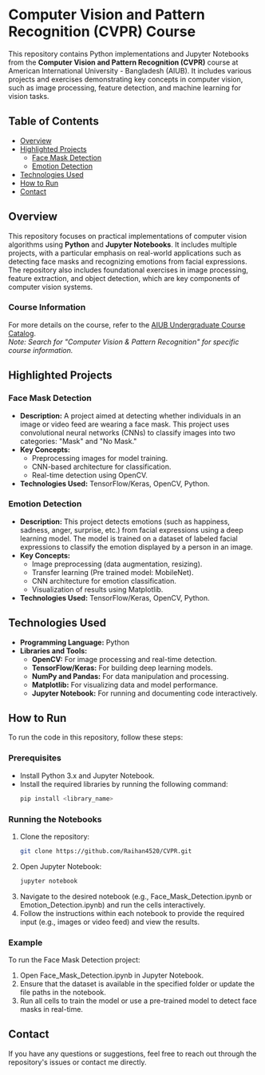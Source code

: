 # Computer Vision and Pattern Recognition (CVPR) Course

This repository contains Python implementations and Jupyter Notebooks from the **Computer Vision and Pattern Recognition (CVPR)** course at American International University - Bangladesh (AIUB). It includes various projects and exercises demonstrating key concepts in computer vision, such as image processing, feature detection, and machine learning for vision tasks.

## Table of Contents
- [Overview](#overview)
- [Highlighted Projects](#highlighted-projects)
  - [Face Mask Detection](#face-mask-detection)
  - [Emotion Detection](#emotion-detection)
- [Technologies Used](#technologies-used)
- [How to Run](#how-to-run)
- [Contact](#contact)

## Overview

This repository focuses on practical implementations of computer vision algorithms using **Python** and **Jupyter Notebooks**. It includes multiple projects, with a particular emphasis on real-world applications such as detecting face masks and recognizing emotions from facial expressions. The repository also includes foundational exercises in image processing, feature extraction, and object detection, which are key components of computer vision systems.

### Course Information
For more details on the course, refer to the [AIUB Undergraduate Course Catalog](https://www.aiub.edu/faculties/fst/ug-course-catalog).  
*Note: Search for "Computer Vision & Pattern Recognition" for specific course information.*

## Highlighted Projects

### Face Mask Detection

- **Description:** A project aimed at detecting whether individuals in an image or video feed are wearing a face mask. This project uses convolutional neural networks (CNNs) to classify images into two categories: "Mask" and "No Mask."
- **Key Concepts:**
  - Preprocessing images for model training.
  - CNN-based architecture for classification.
  - Real-time detection using OpenCV.
- **Technologies Used:** TensorFlow/Keras, OpenCV, Python.

### Emotion Detection

- **Description:** This project detects emotions (such as happiness, sadness, anger, surprise, etc.) from facial expressions using a deep learning model. The model is trained on a dataset of labeled facial expressions to classify the emotion displayed by a person in an image.
- **Key Concepts:**
  - Image preprocessing (data augmentation, resizing).
  - Transfer learning (Pre trained model: MobileNet).
  - CNN architecture for emotion classification.
  - Visualization of results using Matplotlib.
- **Technologies Used:** TensorFlow/Keras, OpenCV, Python.

## Technologies Used

- **Programming Language:** Python
- **Libraries and Tools:**
  - **OpenCV:** For image processing and real-time detection.
  - **TensorFlow/Keras:** For building deep learning models.
  - **NumPy and Pandas:** For data manipulation and processing.
  - **Matplotlib:** For visualizing data and model performance.
  - **Jupyter Notebook:** For running and documenting code interactively.

## How to Run

To run the code in this repository, follow these steps:

### Prerequisites

- Install Python 3.x and Jupyter Notebook.
- Install the required libraries by running the following command:
  ```bash
  pip install <library_name>

### Running the Notebooks
1. Clone the repository:
   ```bash
   git clone https://github.com/Raihan4520/CVPR.git
2. Open Jupyter Notebook:
   ```bash
   jupyter notebook
3. Navigate to the desired notebook (e.g., Face_Mask_Detection.ipynb or Emotion_Detection.ipynb) and run the cells interactively.
4. Follow the instructions within each notebook to provide the required input (e.g., images or video feed) and view the results.

### Example
To run the Face Mask Detection project:

1. Open Face_Mask_Detection.ipynb in Jupyter Notebook.
2. Ensure that the dataset is available in the specified folder or update the file paths in the notebook.
3. Run all cells to train the model or use a pre-trained model to detect face masks in real-time.

## Contact

If you have any questions or suggestions, feel free to reach out through the repository's issues or contact me directly.
